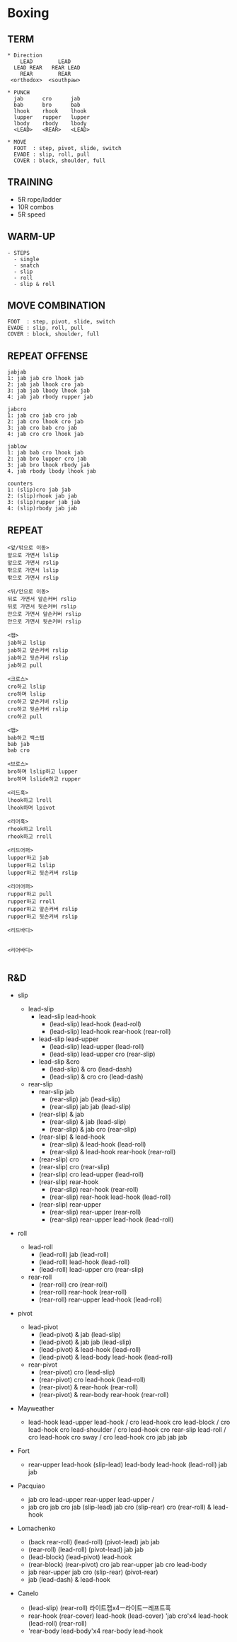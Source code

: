 # Boxing

## TERM
```
* Direction
    LEAD        LEAD
  LEAD REAR   REAR LEAD
    REAR        REAR
 <orthodox>  <southpaw>
  
* PUNCH
  jab      cro      jab
  bab      bro      bab
  lhook    rhook    lhook
  lupper   rupper   lupper
  lbody    rbody    lbody
  <LEAD>   <REAR>   <LEAD>
  
* MOVE
  FOOT  : step, pivot, slide, switch
  EVADE : slip, roll, pull
  COVER : block, shoulder, full
```

## TRAINING
* 5R rope/ladder
* 10R combos
* 5R speed

## WARM-UP
```
- STEPS
  - single
  - snatch
  - slip
  - roll
  - slip & roll
```

## MOVE COMBINATION
```
FOOT  : step, pivot, slide, switch
EVADE : slip, roll, pull
COVER : block, shoulder, full
```

## REPEAT OFFENSE
```
jabjab
1: jab jab cro lhook jab
2: jab jab lhook cro jab
3: jab jab lbody lhook jab
4: jab jab rbody rupper jab

jabcro 
1: jab cro jab cro jab
2: jab cro lhook cro jab
3: jab cro bab cro jab
4: jab cro cro lhook jab

jablow
1: jab bab cro lhook jab
2: jab bro lupper cro jab
3: jab bro lhook rbody jab
4. jab rbody lbody lhook jab

counters
1: (slip)cro jab jab
2: (slip)rhook jab jab
3: (slip)rupper jab jab
4: (slip)rbody jab jab
```


## REPEAT
```
<앞/밖으로 이동>
앞으로 가면서 lslip
앞으로 가면서 rslip
밖으로 가면서 lslip
밖으로 가면서 rslip

<뒤/안으로 이동>
뒤로 가면서 앞손커버 rslip
뒤로 가면서 뒷손커버 rslip
안으로 가면서 앞손커버 rslip
안으로 가면서 뒷손커버 rslip

<잽>
jab하고 lslip
jab하고 앞손커버 rslip
jab하고 뒷손커버 rslip
jab하고 pull

<크로스>
cro하고 lslip
cro하며 lslip
cro하고 앞손커버 rslip
cro하고 뒷손커버 rslip
cro하고 pull

<뱁>
bab하고 백스텝
bab jab
bab cro

<브로스>
bro하며 lslip하고 lupper
bro하며 lslide하고 rupper

<리드훅>
lhook하고 lroll
lhook하며 lpivot

<리어훅>
rhook하고 lroll
rhook하고 rroll

<리드어퍼>
lupper하고 jab
lupper하고 lslip
lupper하고 뒷손커버 rslip

<리어어퍼>
rupper하고 pull
rupper하고 rroll
rupper하고 앞손커버 rslip
rupper하고 뒷손커버 rslip

<리드바디>


<리어바디>


```

## R&D
* slip
  * lead-slip
    * lead-slip lead-hook
      *	(lead-slip) lead-hook (lead-roll)
      * (lead-slip) lead-hook rear-hook (rear-roll)
    * lead-slip lead-upper
      *	(lead-slip) lead-upper (lead-roll)
      * (lead-slip) lead-upper cro (rear-slip)
    * lead-slip &cro
      *	(lead-slip) & cro (lead-dash)
      *	(lead-slip) & cro cro (lead-dash)
  * rear-slip
    * rear-slip jab
      *	(rear-slip) jab (lead-slip)
      * (rear-slip) jab jab (lead-slip)
    * (rear-slip) & jab
      * (rear-slip) & jab (lead-slip)
      *	(rear-slip) & jab cro (rear-slip)
    * (rear-slip) & lead-hook
      * (rear-slip) & lead-hook (lead-roll)
      * (rear-slip) & lead-hook rear-hook (rear-roll)
    *	(rear-slip) cro
      * (rear-slip) cro (rear-slip)
      * (rear-slip) cro lead-upper (lead-roll)
    * (rear-slip) rear-hook
      * (rear-slip) rear-hook (rear-roll)
      * (rear-slip) rear-hook lead-hook (lead-roll)
    * (rear-slip) rear-upper
      * (rear-slip) rear-upper (rear-roll)
      * (rear-slip) rear-upper lead-hook (lead-roll)

 * roll
   * lead-roll
     * (lead-roll) jab (lead-roll)
     * (lead-roll) lead-hook (lead-roll)
     * (lead-roll) lead-upper cro (rear-slip)
   * rear-roll
     * (rear-roll) cro (rear-roll)
     * (rear-roll) rear-hook (rear-roll)
     * (rear-roll) rear-upper lead-hook (lead-roll)
     
 * pivot
   * lead-pivot
     * (lead-pivot) & jab (lead-slip)
     * (lead-pivot) & jab jab (lead-slip)
     * (lead-pivot) & lead-hook (lead-roll)
     * (lead-pivot) & lead-body lead-hook (lead-roll)
   * rear-pivot
     * (rear-pivot) cro (lead-slip)
     * (rear-pivot) cro lead-hook (lead-roll)
     * (rear-pivot) & rear-hook (rear-roll)
     * (rear-pivot) & rear-body rear-hook (rear-roll)
  

  
 * Mayweather
   * lead-hook lead-upper lead-hook / cro lead-hook cro lead-block / cro lead-hook cro lead-shoulder / cro lead-hook cro
   rear-slip lead-roll / cro lead-hook cro sway / cro lead-hook cro jab jab jab

 * Fort
   * rear-upper lead-hook (slip-lead) lead-body lead-hook (lead-roll) jab jab

 * Pacquiao
   * jab cro lead-upper rear-upper lead-upper /
   * jab cro jab cro jab (slip-lead) jab cro (slip-rear) cro (rear-roll) & lead-hook

 * Lomachenko
   * (back rear-roll) (lead-roll) (pivot-lead) jab jab
   * (rear-roll) (lead-roll) (pivot-lead) jab jab
   * (lead-block) (lead-pivot) lead-hook
   * (rear-block) (rear-pivot) cro jab rear-upper jab cro lead-body
   * jab rear-upper jab cro (slip-rear) (pivot-rear)
   * jab (lead-dash) & lead-hook
   
 * Canelo
   * (lead-slip) (rear-roll) 라이트잽x4ㅡ라이트ㅡ레프트훅
   * rear-hook (rear-cover) lead-hook (lead-cover) 'jab cro'x4 lead-hook (lead-roll) (rear-roll)
   * 'rear-body lead-body'x4 rear-body lead-hook
